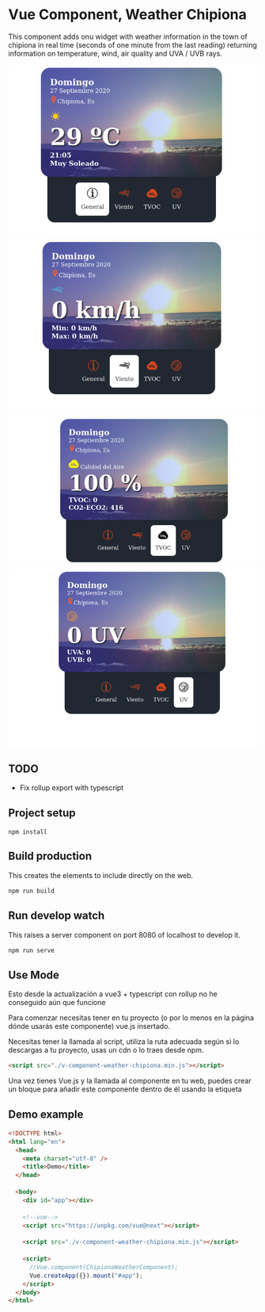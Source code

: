 # Vue Component, Weather Chipiona

This component adds onu widget with weather information in the town of chipiona in real time (seconds of one minute from the last reading) returning information on temperature, wind, air quality and UVA / UVB rays.

![General](./images/img-1.png "General")
![Wind](./images/img-2.png "Wind")
![TVOC](./images/img-3.png "TVOC")
![UV](./images/img-4.png "UV")

## TODO

- Fix rollup export with typescript

## Project setup

```
npm install
```

## Build production

This creates the elements to include directly on the web.

```bash
npm run build
```

## Run develop watch

This raises a server component on port 8080 of localhost to develop it.

```bash
npm run serve
```

## Use Mode

Esto desde la actualización a vue3 + typescript con rollup no he conseguido aún que funcione

Para comenzar necesitas tener en tu proyecto (o por lo menos en la página
dónde usarás este componente) vue.js insertado.

Necesitas tener la llamada al script, utiliza la ruta adecuada según si lo
descargas a tu proyecto, usas un cdn o lo traes desde npm.

```html
<script src="./v-component-weather-chipiona.min.js"></script>
```

Una vez tienes Vue.js y la llamada al componente en tu web, puedes crear un
bloque para añadir este componente dentro de él usando la etiqueta
**<v-weather-chipiona></v-weather-chipiona>**

## Demo example

```html
<!DOCTYPE html>
<html lang="en">
  <head>
    <meta charset="utf-8" />
    <title>Demo</title>
  </head>

  <body>
    <div id="app"></div>

    <!--vue-->
    <script src="https://unpkg.com/vue@next"></script>

    <script src="./v-component-weather-chipiona.min.js"></script>

    <script>
      //Vue.component(ChipionaWeatherComponent);
      Vue.createApp({}).mount("#app");
    </script>
  </body>
</html>
```
